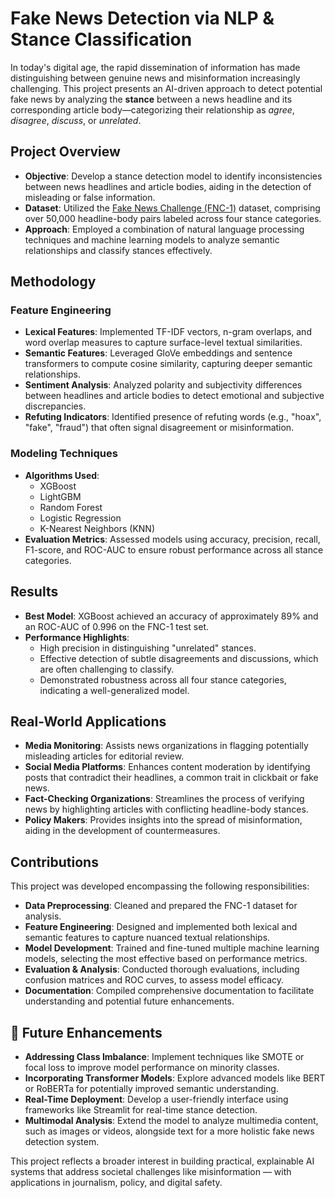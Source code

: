 # Fake News Detection via NLP & Stance Classification

In today's digital age, the rapid dissemination of information has made distinguishing between genuine news and misinformation increasingly challenging. This project presents an AI-driven approach to detect potential fake news by analyzing the **stance** between a news headline and its corresponding article body—categorizing their relationship as *agree*, *disagree*, *discuss*, or *unrelated*.

## Project Overview

- **Objective**: Develop a stance detection model to identify inconsistencies between news headlines and article bodies, aiding in the detection of misleading or false information.
- **Dataset**: Utilized the [Fake News Challenge (FNC-1)](https://github.com/FakeNewsChallenge/fnc-1) dataset, comprising over 50,000 headline-body pairs labeled across four stance categories.
- **Approach**: Employed a combination of natural language processing techniques and machine learning models to analyze semantic relationships and classify stances effectively.

## Methodology

### Feature Engineering

- **Lexical Features**: Implemented TF-IDF vectors, n-gram overlaps, and word overlap measures to capture surface-level textual similarities.
- **Semantic Features**: Leveraged GloVe embeddings and sentence transformers to compute cosine similarity, capturing deeper semantic relationships.
- **Sentiment Analysis**: Analyzed polarity and subjectivity differences between headlines and article bodies to detect emotional and subjective discrepancies.
- **Refuting Indicators**: Identified presence of refuting words (e.g., "hoax", "fake", "fraud") that often signal disagreement or misinformation.

### Modeling Techniques

- **Algorithms Used**:
  - XGBoost
  - LightGBM
  - Random Forest
  - Logistic Regression
  - K-Nearest Neighbors (KNN)
- **Evaluation Metrics**: Assessed models using accuracy, precision, recall, F1-score, and ROC-AUC to ensure robust performance across all stance categories.

## Results

- **Best Model**: XGBoost achieved an accuracy of approximately 89% and an ROC-AUC of 0.996 on the FNC-1 test set.
- **Performance Highlights**:
  - High precision in distinguishing "unrelated" stances.
  - Effective detection of subtle disagreements and discussions, which are often challenging to classify.
  - Demonstrated robustness across all four stance categories, indicating a well-generalized model.

## Real-World Applications

- **Media Monitoring**: Assists news organizations in flagging potentially misleading articles for editorial review.
- **Social Media Platforms**: Enhances content moderation by identifying posts that contradict their headlines, a common trait in clickbait or fake news.
- **Fact-Checking Organizations**: Streamlines the process of verifying news by highlighting articles with conflicting headline-body stances.
- **Policy Makers**: Provides insights into the spread of misinformation, aiding in the development of countermeasures.

## Contributions

This project was developed encompassing the following responsibilities:

- **Data Preprocessing**: Cleaned and prepared the FNC-1 dataset for analysis.
- **Feature Engineering**: Designed and implemented both lexical and semantic features to capture nuanced textual relationships.
- **Model Development**: Trained and fine-tuned multiple machine learning models, selecting the most effective based on performance metrics.
- **Evaluation & Analysis**: Conducted thorough evaluations, including confusion matrices and ROC curves, to assess model efficacy.
- **Documentation**: Compiled comprehensive documentation to facilitate understanding and potential future enhancements.

## 🚀 Future Enhancements

- **Addressing Class Imbalance**: Implement techniques like SMOTE or focal loss to improve model performance on minority classes.
- **Incorporating Transformer Models**: Explore advanced models like BERT or RoBERTa for potentially improved semantic understanding.
- **Real-Time Deployment**: Develop a user-friendly interface using frameworks like Streamlit for real-time stance detection.
- **Multimodal Analysis**: Extend the model to analyze multimedia content, such as images or videos, alongside text for a more holistic fake news detection system.

This project reflects a broader interest in building practical, explainable AI systems that address societal challenges like misinformation — with applications in journalism, policy, and digital safety.

